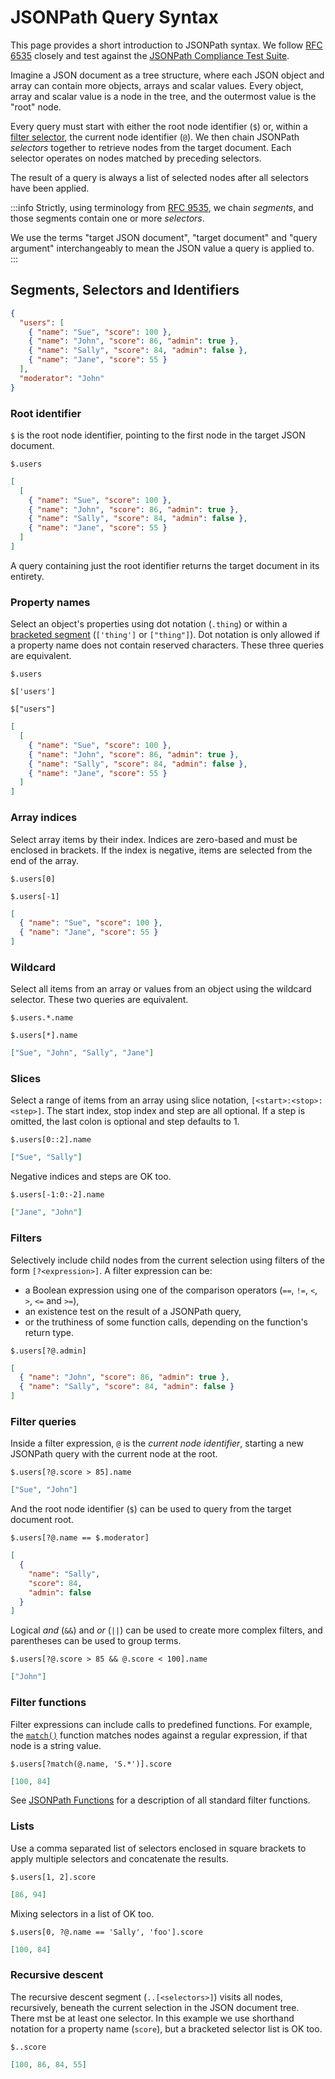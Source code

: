 # JSONPath Query Syntax

This page provides a short introduction to JSONPath syntax. We follow [RFC 6535](https://datatracker.ietf.org/doc/html/rfc9535) closely and test against the [JSONPath Compliance Test Suite](https://github.com/jsonpath-standard/jsonpath-compliance-test-suite).

Imagine a JSON document as a tree structure, where each JSON object and array can contain more objects, arrays and scalar values. Every object, array and scalar value is a node in the tree, and the outermost value is the "root" node.

Every query must start with either the root node identifier (`$`) or, within a [filter selector](#filters), the current node identifier (`@`). We then chain JSONPath _selectors_ together to retrieve nodes from the target document. Each selector operates on nodes matched by preceding selectors.

The result of a query is always a list of selected nodes after all selectors have been applied.

:::info
Strictly, using terminology from [RFC 9535](https://datatracker.ietf.org/doc/html/rfc9535), we chain _segments_, and those segments contain one or more _selectors_.

We use the terms "target JSON document", "target document" and "query argument" interchangeably to mean the JSON value a query is applied to.  
:::

## Segments, Selectors and Identifiers

```json title="Example JSON document"
{
  "users": [
    { "name": "Sue", "score": 100 },
    { "name": "John", "score": 86, "admin": true },
    { "name": "Sally", "score": 84, "admin": false },
    { "name": "Jane", "score": 55 }
  ],
  "moderator": "John"
}
```

### Root identifier

`$` is the root node identifier, pointing to the first node in the target JSON document.

```text
$.users
```

```json title="Example output"
[
  [
    { "name": "Sue", "score": 100 },
    { "name": "John", "score": 86, "admin": true },
    { "name": "Sally", "score": 84, "admin": false },
    { "name": "Jane", "score": 55 }
  ]
]
```

A query containing just the root identifier returns the target document in its entirety.

### Property names

Select an object's properties using dot notation (`.thing`) or within a [bracketed segment](#lists) (`['thing']` or `["thing"]`). Dot notation is only allowed if a property name does not contain reserved characters. These three queries are equivalent.

```text
$.users
```

```text
$['users']
```

```text
$["users"]
```

```json title="Example output"
[
  [
    { "name": "Sue", "score": 100 },
    { "name": "John", "score": 86, "admin": true },
    { "name": "Sally", "score": 84, "admin": false },
    { "name": "Jane", "score": 55 }
  ]
]
```

### Array indices

Select array items by their index. Indices are zero-based and must be enclosed in brackets. If the index is negative, items are selected from the end of the array.

```text title="The first user"
$.users[0]
```

```text title="The last user"
$.users[-1]
```

```json title="Example output"
[
  { "name": "Sue", "score": 100 },
  { "name": "Jane", "score": 55 }
]
```

### Wildcard

Select all items from an array or values from an object using the wildcard selector. These two queries are equivalent.

```text
$.users.*.name
```

```text
$.users[*].name
```

```json title="Example output"
["Sue", "John", "Sally", "Jane"]
```

### Slices

Select a range of items from an array using slice notation, `[<start>:<stop>:<step>]`. The start index, stop index and step are all optional. If a step is omitted, the last colon is optional and step defaults to 1.

```text
$.users[0::2].name
```

```json title="Example output"
["Sue", "Sally"]
```

Negative indices and steps are OK too.

```text
$.users[-1:0:-2].name
```

```json title="Example output"
["Jane", "John"]
```

### Filters

Selectively include child nodes from the current selection using filters of the form `[?<expression>]`. A filter expression can be:

- a Boolean expression using one of the comparison operators (`==`, `!=`, `<`, `>`, `<=` and `>=`),
- an existence test on the result of a JSONPath query,
- or the truthiness of some function calls, depending on the function's return type.

```text
$.users[?@.admin]
```

```json title="Example output"
[
  { "name": "John", "score": 86, "admin": true },
  { "name": "Sally", "score": 84, "admin": false }
]
```

### Filter queries

Inside a filter expression, `@` is the _current node identifier_, starting a new JSONPath query with the current node at the root.

```text
$.users[?@.score > 85].name
```

```json title="Example output"
["Sue", "John"]
```

And the root node identifier (`$`) can be used to query from the target document root.

```text
$.users[?@.name == $.moderator]
```

```json title="Example output"
[
  {
    "name": "Sally",
    "score": 84,
    "admin": false
  }
]
```

Logical _and_ (`&&`) and _or_ (`||`) can be used to create more complex filters, and parentheses can be used to group terms.

```text
$.users[?@.score > 85 && @.score < 100].name
```

```json title="Example output"
["John"]
```

### Filter functions

Filter expressions can include calls to predefined functions. For example, the [`match()`](./jsonpath-functions.md#match) function matches nodes against a regular expression, if that node is a string value.

```text
$.users[?match(@.name, 'S.*')].score
```

```json title="Example output"
[100, 84]
```

See [JSONPath Functions](./jsonpath-functions.md) for a description of all standard filter functions.

### Lists

Use a comma separated list of selectors enclosed in square brackets to apply multiple selectors and concatenate the results.

```text
$.users[1, 2].score
```

```json title="Example output"
[86, 94]
```

Mixing selectors in a list of OK too.

```text
$.users[0, ?@.name == 'Sally', 'foo'].score
```

```json title="Example output"
[100, 84]
```

### Recursive descent

The recursive descent segment (`..[<selectors>]`) visits all nodes, recursively, beneath the current selection in the JSON document tree. There mst be at least one selector. In this example we use shorthand notation for a property name (`score`), but a bracketed selector list is OK too.

```text
$..score
```

```json title=Example output
[100, 86, 84, 55]
```
